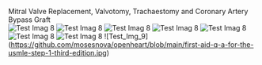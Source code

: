  Mitral Valve Replacement, Valvotomy, Trachaestomy and Coronary Artery Bypass Graft</h1> 
 <br/>
 ![Test Imag 8](https://github.com/mosesnova/openheart/blob/main/ct.jpg)
![Test Imag 8](https://github.com/mosesnova/openheart/blob/main/heart.jpg)
![Test Imag 8](https://github.com/mosesnova/openheart/blob/main/scal.jpg)
![Test Imag 8](https://github.com/mosesnova/openheart/blob/main/sur.jpg)
![Test Imag 8](https://github.com/mosesnova/openheart/blob/main/lja0Kh17LLleh6DhtixEh7Z7T6D.jpg)
![Test Imag 8](https://github.com/mosesnova/openheart/blob/main/conc.jpg)
![Test Imag 8](https://github.com/mosesnova/openheart/blob/main/tee.jpg)
![Test_Img_9]
(https://github.com/mosesnova/openheart/blob/main/first-aid-q-a-for-the-usmle-step-1-third-edition.jpg)
